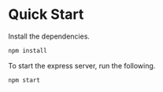 # Quick Start

Install the dependencies.

```bash
npm install
```

To start the express server, run the following.

```bash
npm start
```
